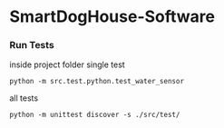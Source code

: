 # SmartDogHouse-Software


### Run Tests
inside project folder
single test
```
python -m src.test.python.test_water_sensor
```
all tests 
```
python -m unittest discover -s ./src/test/
```

